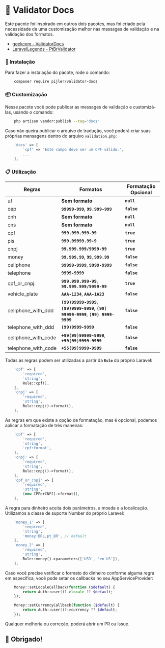 # 📌 Validator Docs

Este pacote foi inspirado em outros dois pacotes, mas foi criado pela necessidade de uma customização melhor nas messages de validação e na validação dos formatos.

- [geekcom - ValidatorDocs](https://github.com/geekcom/validator-docs)
- [LaravelLegends - PtBrValidator](https://github.com/LaravelLegends/pt-br-validator)

### 🔧 Instalação

Para fazer a instalação do pacote, rode o comando:

```bash
    composer require pijler/validator-docs
```

### 📦 Customização

Nesse pacote você pode publicar as messages de validação e customizá-las, usando o comando:

```bash
    php artisan vendor:publish --tag="docs"
```

Caso não queira publicar o arquivo de tradução, você poderá criar suas próprias mensagens dentro do arquivo `validation.php`:

```php
    'docs' => [
        'cpf' => 'Este campo deve ser um CPF válido.',
        ...
    ],
```

### 📋 Utilização

| Regras              | Formatos                                                                               | Formatação Opcional |
| ------------------- | -------------------------------------------------------------------------------------- | ------------------- |
| uf                  | **Sem formato**                                                                        | **`null`**          |
| cep                 | **`99999-999`**, **`99.999-999`**                                                      | **`false`**         |
| cnh                 | **Sem formato**                                                                        | **`null`**          |
| cns                 | **Sem formato**                                                                        | **`null`**          |
| cpf                 | **`999.999.999-99`**                                                                   | **`true`**          |
| pis                 | **`999.99999.99-9`**                                                                   | **`true`**          |
| cnpj                | **`99.999.999/9999-99`**                                                               | **`true`**          |
| money               | **`99.999,99`**, **`99,999.99`**                                                       | **`false`**         |
| cellphone           | **`99999-9999`**, **`9999-9999`**                                                      | **`false`**         |
| telephone           | **`9999-9999`**                                                                        | **`false`**         |
| cpf_or_cnpj         | **`999.999.999-99`**, **`99.999.999/9999-99`**                                         | **`true`**          |
| vehicle_plate       | **`AAA-1234`**, **`AAA-1A23`**                                                         | **`false`**         |
| cellphone_with_ddd  | **`(99)99999-9999`**, **`(99)9999-9999`**, **`(99) 99999-9999`**, **`(99) 9999-9999`** | **`false`**         |
| telephone_with_ddd  | **`(99)9999-9999`**                                                                    | **`false`**         |
| cellphone_with_code | **`+99(99)99999-9999`**, **`+99(99)9999-9999`**                                        | **`false`**         |
| telephone_with_code | **`+55(99)9999-9999`**                                                                 | **`false`**         |

Todas as regras podem ser utilizadas a partir da **`Rule`** do próprio Laravel:

```php
    'cpf' => [
        'required',
        'string',
        Rule::cpf(),
    ],
    'cnpj' => [
        'required',
        'string',
        Rule::cnpj()->format(),
    ],
```

As regras em que existe a opção de formatação, mas é opcional, podemos aplicar a formatação de três maneiras:

```php
    'cpf' => [
        'required',
        'string',
        'cpf:format',
    ],
    'cnpj' => [
        'required',
        'string',
        Rule::cnpj()->format(),
    ],
    'cpf_or_cnpj' => [
        'required',
        'string',
        (new CPForCNPJ)->format(),
    ],
```

A regra para dinheiro aceita dois parâmetros, a moeda e a localicação. Utilizamos a classe de suporte Number do próprio Laravel:

```php
    'money_1' => [
        'required',
        'string',
        'money:BRL,pt_BR', // default
    ],
    'money_2' => [
        'required',
        'string',
        Rule::money()->parameters(['USD', 'en_US']),
    ],
```

Caso você precise verificar o formato do dinheiro conforme alguma regra em específica, você pode setar os callbacks no seu AppServiceProvider:

```php
    Money::setLocaleCallback(function ($default) {
        return Auth::user()?->locale ?? $default;
    });

    Money::setCurrencyCallback(function ($default) {
        return Auth::user()?->currency ?? $default;
    });
```

Qualquer melhoria ou correção, poderá abrir um PR ou Issue.

## 🚀 Obrigado!
